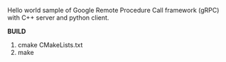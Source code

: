 Hello world sample of Google Remote Procedure Call framework (gRPC) with C++ server and python client.

<b>BUILD</b>

1. cmake CMakeLists.txt
2. make
